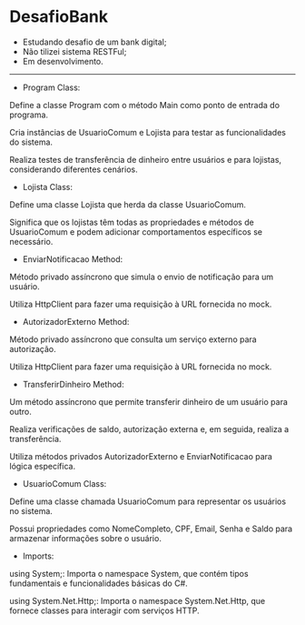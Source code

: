 # DesafioBank
 * Estudando desafio de um bank digital;
 * Não tilizei sistema RESTFul;
 * Em desenvolvimento.

 ---
* Program Class:
  
Define a classe Program com o método Main como ponto de entrada do programa.

Cria instâncias de UsuarioComum e Lojista para testar as funcionalidades do sistema.

Realiza testes de transferência de dinheiro entre usuários e para lojistas, considerando diferentes cenários.

* Lojista Class:
  
Define uma classe Lojista que herda da classe UsuarioComum. 

Significa que os lojistas têm todas as propriedades e métodos de UsuarioComum e podem adicionar comportamentos específicos se necessário.

* EnviarNotificacao Method:
  
Método privado assíncrono que simula o envio de notificação para um usuário.

Utiliza HttpClient para fazer uma requisição à URL fornecida no mock.

* AutorizadorExterno Method:
  
Método privado assíncrono que consulta um serviço externo para autorização.

Utiliza HttpClient para fazer uma requisição à URL fornecida no mock.

* TransferirDinheiro Method:
  
Um método assíncrono que permite transferir dinheiro de um usuário para outro.

Realiza verificações de saldo, autorização externa e, em seguida, realiza a transferência.

Utiliza métodos privados AutorizadorExterno e EnviarNotificacao para lógica específica.

* UsuarioComum Class:
  
Define uma classe chamada UsuarioComum para representar os usuários no sistema.

Possui propriedades como NomeCompleto, CPF, Email, Senha e Saldo para armazenar informações sobre o usuário.

* Imports:
  
using System;: Importa o namespace System, que contém tipos fundamentais e funcionalidades básicas do C#.

using System.Net.Http;: Importa o namespace System.Net.Http, que fornece classes para interagir com serviços HTTP.
